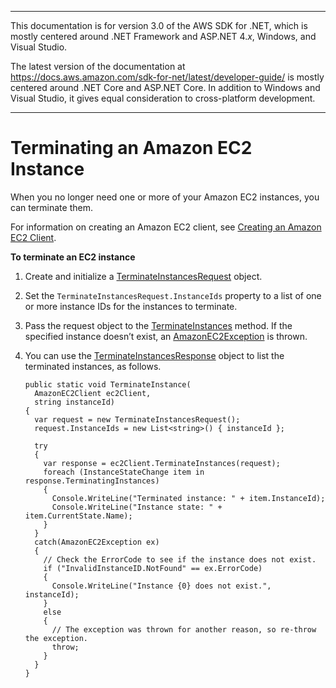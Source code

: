 --------

This documentation is for version 3\.0 of the AWS SDK for \.NET, which is mostly centered around \.NET Framework and ASP\.NET 4\.*x*, Windows, and Visual Studio\.

The latest version of the documentation at [https://docs\.aws\.amazon\.com/sdk\-for\-net/latest/developer\-guide/](https://docs.aws.amazon.com/sdk-for-net/latest/developer-guide/welcome.html) is mostly centered around \.NET Core and ASP\.NET Core\. In addition to Windows and Visual Studio, it gives equal consideration to cross\-platform development\.

--------

# Terminating an Amazon EC2 Instance<a name="terminate-instance"></a>

When you no longer need one or more of your Amazon EC2 instances, you can terminate them\.

For information on creating an Amazon EC2 client, see [Creating an Amazon EC2 Client](init-ec2-client.md)\.

**To terminate an EC2 instance**

1. Create and initialize a [TerminateInstancesRequest](https://docs.aws.amazon.com/sdkfornet/v3/apidocs/items/EC2/TTerminateInstancesRequest.html) object\.

1. Set the `TerminateInstancesRequest.InstanceIds` property to a list of one or more instance IDs for the instances to terminate\.

1. Pass the request object to the [TerminateInstances](https://docs.aws.amazon.com/sdkfornet/v3/apidocs/items/EC2/MEC2TerminateInstancesTerminateInstancesRequest.html) method\. If the specified instance doesn’t exist, an [AmazonEC2Exception](https://docs.aws.amazon.com/sdkfornet/v3/apidocs/items/EC2/TEC2Exception.html) is thrown\.

1. You can use the [TerminateInstancesResponse](https://docs.aws.amazon.com/sdkfornet/v3/apidocs/items/EC2/TTerminateInstancesResponse.html) object to list the terminated instances, as follows\.

   ```
   public static void TerminateInstance(
     AmazonEC2Client ec2Client,
     string instanceId)
   {
     var request = new TerminateInstancesRequest();
     request.InstanceIds = new List<string>() { instanceId };
   
     try
     {
       var response = ec2Client.TerminateInstances(request);
       foreach (InstanceStateChange item in response.TerminatingInstances)
       {
         Console.WriteLine("Terminated instance: " + item.InstanceId);
         Console.WriteLine("Instance state: " + item.CurrentState.Name);
       }
     }
     catch(AmazonEC2Exception ex)
     {
       // Check the ErrorCode to see if the instance does not exist.
       if ("InvalidInstanceID.NotFound" == ex.ErrorCode)
       {
         Console.WriteLine("Instance {0} does not exist.", instanceId);
       }
       else
       {
         // The exception was thrown for another reason, so re-throw the exception.
         throw;
       }
     }
   }
   ```